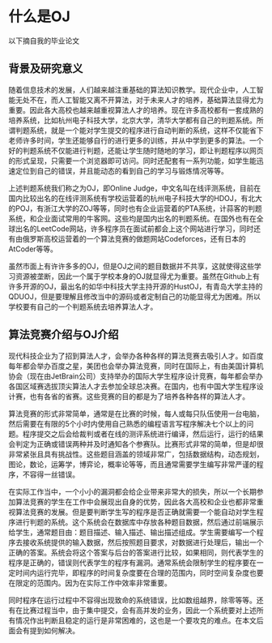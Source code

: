 # 什么是OJ

以下摘自我的毕业论文

## 背景及研究意义
随着信息技术的发展，人们越来越注重基础的算法知识教学。现代企业中，人工智能无处不在，而人工智能又离不开算法，对于未来人才的培养，基础算法显得尤为重要。因此各大高校也越来越重视算法人才的培养。现在许多高校都有一套成熟的培养系统，比如杭州电子科技大学，北京大学，清华大学都有自己的判题系统。所谓判题系统，就是一个能对学生提交的程序进行自动判断的系统，这样不仅能省下老师许多时间，学生还能够自行的进行更多的训练，并从中学到更多的算法。一个好的判题系统不仅能进行判题，还能让学生随时随地的学习，即让判题程序以网页的形式呈现，只需要一个浏览器即可访问。同时还配套有一系列功能，如学生能迅速定位到自己的错误，并且能动态的看到自己的学习与锻炼情况等等。

上述判题系统我们称之为OJ，即Online Judge，中文名叫在线评测系统，目前在国内比较出名的在线评测系统有学校运营着的杭州电子科技大学的HDOJ，有北大的POJ，有浙江大学的ZOJ等等，同时也有企业运营着的PTA系统，计蒜客的判题系统，和企业面试常用的牛客网。这些均是国内出名的判题系统。在国外也有在全球出名的LeetCode网站，许多程序员在面试前都会上这个网站进行学习，同时还有由俄罗斯高校运营着的一个算法竞赛的做题网站Codeforces，还有日本的AtCoder等等。


虽然市面上有许许多多的OJ，但是OJ之间的题目数据并不共享，这就使得这些学习资源被垄断，因此一个属于学校本身的OJ就显得尤为重要。虽然在Github上有许多开源的OJ，最出名的如华中科技大学主持开源的HustOJ，有青岛大学主持的QDUOJ，但是要理解且修改当中的源码或者定制自己的功能显得尤为困难。所以学校要有自己的一个判题系统去培养算法人才。

## 算法竞赛介绍与OJ介绍
现代科技企业为了招到算法人才，会举办各种各样的算法竞赛去吸引人才。如百度每年都会举办百度之星，美团也会举办算法竞赛，同时在国际上，有由美国计算机协会（现在由JetBrain公司）支持举办的国际大学生程序设计竞赛，每年都会举办各国区域赛选拔顶尖算法人才去参加全球总决赛。在国内，也有中国大学生程序设计赛，也有各省的省赛。这些竞赛的目的都是为了培养各种各样的算法人才。


算法竞赛的形式非常简单，通常是在比赛的时候，每人或每只队伍使用一台电脑，然后需要在有限的5个小时内使用自己熟悉的编程语言写程序解决七个以上的问题。程序提交之后会给裁判或者在线的测评系统进行编译，然后运行，运行的结果会判定为正确或错误两种并及时通知各个参赛队。比赛形式非常的简单，但是却很非常紧张且具有挑战性。这些题目涵盖的领域非常广，包括数据结构，动态规划，图论，数论，运筹学，博弈论，概率论等等，而且通常需要学生编写非常严谨的程序，不容得一丝错误。

在实际工作当中，一个小小的漏洞都会给企业带来非常大的损失，所以一个长期参加算法竞赛的学生在工作中会展现出自身的优势，因此各大高校和企业也都非常重视算法竞赛的发展。但是要判断学生写的程序是否正确就需要一个能自动对学生程序进行判题的系统。这个系统会在数据库中存放各种题目数据，然后通过前端展示给学生，通常题目由：题目描述、输入描述、输出描述组成。学生需要编写一个程序去接收系统提供的输入数据，然后按照题目要求，对数据进行处理后，输出一个正确的答案。系统会将这个答案与后台的答案进行比较，如果相同，则代表学生的程序是正确的，错误则代表学生的程序有漏洞。通常系统会限制学生的程序要在一定时间内运行完毕，即程序的时间复杂度要在合理的范围内，同时空间复杂度也要在限定的范围内。因为在实际工作中效率非常重要。

同时程序在运行过程中不容得出现致命的系统错误，比如数组越界，除零等等。还有在比赛过程当中，由于集中提交，会有高并发的业务，因此一个系统要对上述所有情况作出判断且稳定的运行是非常困难的，这也是一个要攻克的难点。在本文后面会有提到如何解决。
